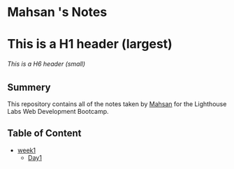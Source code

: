 # Mahsan 's Notes
# This is a H1 header (largest)
###### This is a H6 header (small)

## Summery
This repository contains all of the notes taken by [Mahsan](https://github.com/Mahsan-code) for the Lighthouse Labs Web Development Bootcamp.

## Table of Content
* [week1](/Week_1)
    * [Day1](/Week_1/Day_1)